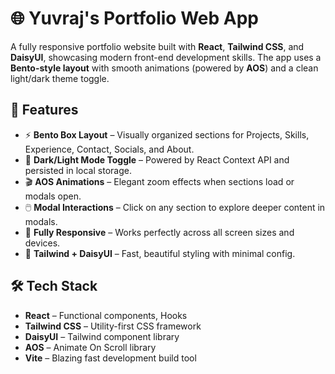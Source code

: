 # 🌐 Yuvraj's Portfolio Web App

A fully responsive portfolio website built with **React**, **Tailwind CSS**, and **DaisyUI**, showcasing modern front-end development skills. The app uses a **Bento-style layout** with smooth animations (powered by **AOS**) and a clean light/dark theme toggle.

## 🚀 Features

- ⚡ **Bento Box Layout** – Visually organized sections for Projects, Skills, Experience, Contact, Socials, and About.
- 🎨 **Dark/Light Mode Toggle** – Powered by React Context API and persisted in local storage.
- 🎬 **AOS Animations** – Elegant zoom effects when sections load or modals open.
- 🖱️ **Modal Interactions** – Click on any section to explore deeper content in modals.
- 📱 **Fully Responsive** – Works perfectly across all screen sizes and devices.
- 💅 **Tailwind + DaisyUI** – Fast, beautiful styling with minimal config.

## 🛠️ Tech Stack

- **React** – Functional components, Hooks
- **Tailwind CSS** – Utility-first CSS framework
- **DaisyUI** – Tailwind component library
- **AOS** – Animate On Scroll library
- **Vite** – Blazing fast development build tool



